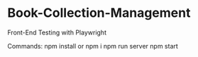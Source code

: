 # Book-Collection-Management
Front-End Testing with Playwright

Commands:
npm install or npm i
npm run server
npm start
